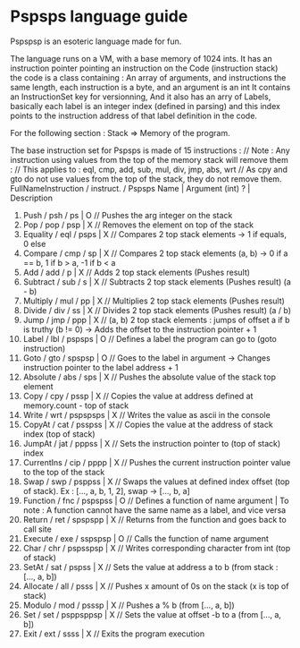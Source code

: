 # Pspsps language guide

Pspspsp is an esoteric language made for fun.

The language runs on a VM, with a base memory of 1024 ints.
It has an instruction pointer pointing an instruction on the Code (instruction stack)
the code is a class containing : An array of arguments, and instructions the same length, each instruction is a byte, and an argument is an int
	It contains an InstructionSet key for versionning,
	And it also has an arry of Labels, basically each label is an integer index (defined in parsing) 
		and this index points to the instruction address of that label definition in the code.

For the following section : Stack => Memory of the program.

The base instruction set for Pspsps is made of 15 instructions :
	// Note : Any instruction using values from the top of the memory stack will remove them :
	//     This applies to : eql, cmp, add, sub, mul, div, jmp, abs, wrt
	//	   As cpy and gto do not use values from the top of the stack, they do not remove them.
FullNameInstruction	/ instruct.	/ Pspsps Name	| Argument (int) ? | Description 
1.  Push			/ psh		/ ps			| O					 // Pushes the arg integer on the stack
2.  Pop				/ pop		/ psp			| X					 // Removes the element on top of the stack
3.  Equality		/ eql		/ psps			| X					 // Compares 2 top stack elements -> 1 if equals, 0 else
4.  Compare			/ cmp		/ sp			| X					 // Compares 2 top stack elements (a, b) -> 0 if a == b, 1 if b > a, -1 if b < a
5.  Add				/ add		/ p				| X					 // Adds 2 top stack elements		(Pushes result)
6.  Subtract		/ sub		/ s				| X					 // Subtracts 2 top stack elements	(Pushes result) (a - b)
7.  Multiply		/ mul		/ pp			| X					 // Multiplies 2 top stack elements	(Pushes result)
8.  Divide			/ div		/ ss			| X					 // Divides 2 top stack elements	(Pushes result) (a / b)
9.  Jump			/ jmp		/ ppp			| X					 // (a, b) 2 top stack elements : jumps of offset a if b is truthy (b != 0) -> Adds the offset to the instruction pointer + 1
10. Label			/ lbl		/ pspsps		| O					 // Defines a label the program can go to (goto instruction)
11. Goto			/ gto		/ spspsp		| O					 // Goes to the label in argument -> Changes instruction pointer to the label address + 1
12. Absolute		/ abs		/ sps			| X					 // Pushes the absolute value of the stack top element
13. Copy			/ cpy		/ pssp			| X					 // Copies the value at address defined at memory.count - top of stack
14. Write			/ wrt		/ pspspsps		| X					 // Writes the value as ascii in the console
15. CopyAt			/ cat		/ psspss		| X					 // Copies the value at the address of stack index (top of stack)
16. JumpAt			/ jat		/ pppss			| X					 // Sets the instruction pointer to (top of stack) index
17. CurrentIns		/ cip		/ pppp			| X					 // Pushes the current instruction pointer value to the top of the stack
18. Swap			/ swp		/ psppss		| X					 // Swaps the values at defined index offset (top of stack). Ex : [..., a, b, 1, 2], swap -> [..., b, a]
19. Function		/ fnc		/ pspspss		| O					 // Defines a function of name argument | To note : A function cannot have the same name as a label, and vice versa
20. Return			/ ret		/ spspspp		| X					 // Returns from the function and goes back to call site
21. Execute			/ exe		/ sspspsp		| O					 // Calls the function of name argument
22. Char			/ chr		/ pspsspsp		| X					 // Writes corresponding character from int (top of stack)
23. SetAt			/ sat		/ pspss			| X					 // Sets the value at address a to b (from stack : [..., a, b])
24. Allocate		/ all		/ psss			| X					 // Pushes x amount of 0s on the stack (x is top of stack)
25. Modulo			/ mod		/ psssp			| X					 //	Pushes a % b (from [..., a, b])
26. Set				/ set		/ psppsppsp		| X				     // Sets the value at offset -b to a (from [..., a, b]) 
27. Exit			/ ext		/ ssss			| X					 // Exits the program execution